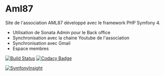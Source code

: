 Aml87
=====

Site de l'association AML87 développé avec le framework PHP Symfony 4.
 - Utilisation de Sonata Admin pour le Back office
 - Synchronisation avec la chaine Youtube de l'association
 - Synchronisation avec Gmail
 - Espace membres

[![Build Status](https://travis-ci.org/aureliengiry/aml87.svg?branch=master)](https://travis-ci.org/aureliengiry/aml87)
[![Codacy Badge](https://api.codacy.com/project/badge/Grade/c077bdbb7ac24b2bab478b2b645f1ae0)](https://www.codacy.com/app/aureliengiry/aml87?utm_source=github.com&amp;utm_medium=referral&amp;utm_content=aureliengiry/aml87&amp;utm_campaign=Badge_Grade)

[![SymfonyInsight](https://insight.symfony.com/projects/61142e18-d054-4a78-965f-521dd162f800/big.svg)](https://insight.symfony.com/projects/61142e18-d054-4a78-965f-521dd162f800)

